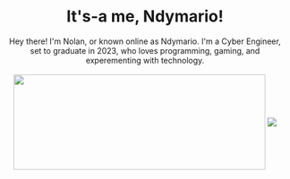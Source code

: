 <!--
You're a curious one! Have a cookie!
-->

<body onload="random_quote()">
<div align="center">
  <h1>It's-a me, Ndymario!</h1>
  <p id="random_quote"></p>
  Hey there! I'm Nolan, or known online as Ndymario. I'm a Cyber Engineer, set to graduate in 2023, who loves programming, gaming, and experementing with technology.
</div>
<br>
<div align="center">
  <a href="https://github.com/Pepyn0/github-readme-stats"><img width=450 height=170 align="center" src="https://github-readme-stats.vercel.app/api?username=Ndymario&theme=midnight-purple&show_icons=true&title_color=58a6ff&icon_color=58a6ff&bg_color=0d1117&hide_border=true" /></a>
  <a href="https://github.com/Pepyn0/github-readme-stats"><img align="center" src="https://github-readme-stats.vercel.app/api/top-langs/?username=Ndymario&theme=midnight-purple&layout=compact&title_color=58a6ff&icon_color=58a6ff&bg_color=0d1117&hide_border=true" /></a>
</div>
<br>

<script>
function random_quote(){
  let quotes = ['"When in doubt, make it explode!"', '"When life gives you lemons, find the voltage drop across the lemon."', '"GAH HOOOOOOF"', '"Huh. Neat."']
  let number = Math.floor((Math.random() * quotes.length) + 0);
  document.getElementById("random_quote").innerHTML = quotes[number];
}
</script>
